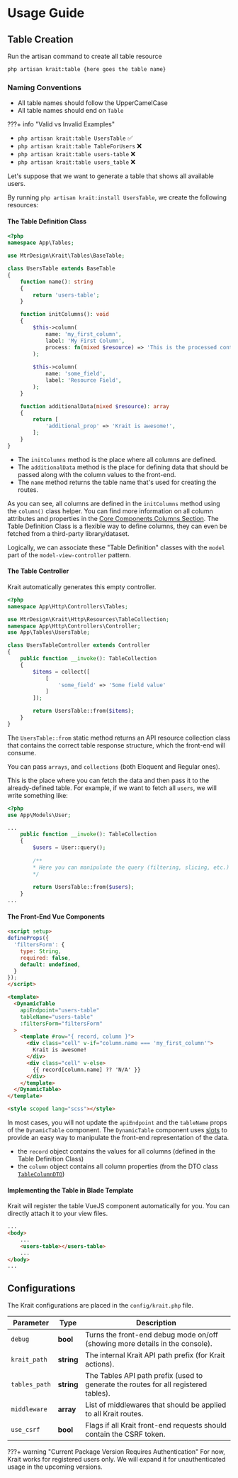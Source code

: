 # Usage Guide

## Table Creation

Run the artisan command to create all table resource

```sh
php artisan krait:table {here goes the table name}
```

### Naming Conventions
- All table names should follow the UpperCamelCase
- All table names should end on `Table`

???+ info "Valid vs Invalid Examples"
- `php artisan krait:table UsersTable` ✅
- `php artisan krait:table TableForUsers` ❌
- `php artisan krait:table users-table` ❌
- `php artisan krait:table users_table` ❌

Let's suppose that we want to generate a table that shows all available users.

By running `php artisan krait:install UsersTable`, we create the following resources:

#### The Table Definition Class

```php title="/app/Tables/UsersTable.php" linenums="1"
<?php
namespace App\Tables;

use MtrDesign\Krait\Tables\BaseTable;

class UsersTable extends BaseTable
{
    function name(): string
    {
        return 'users-table';
    }

    function initColumns(): void
    {
        $this->column(
            name: 'my_first_column',
            label: 'My First Column',
            process: fn(mixed $resource) => 'This is the processed content!'
        );
        
        $this->column(
            name: 'some_field',
            label: 'Resource Field',
        );
    }

    function additionalData(mixed $resource): array
    {
        return [
            'additional_prop' => 'Krait is awesome!',
        ];
    }
}
```

- The `initColumns` method is the place where all columns are defined.
- The `additionalData` method is the place for defining data that should be passed along with the column values to the front-end.
- The `name` method returns the table name that's used for creating the routes.

As you can see, all columns are defined in the `initColumns` method using the `column()` class helper.
You can find more information on all column attributes and properties in the [Core Components Columns Section](/core-components/#table-columns).
The Table Definition Class is a flexible way to define columns, they can even be fetched from a third-party library/dataset.

Logically, we can associate these "Table Definition" classes with the `model` part of the `model-view-controller` pattern.

#### The Table Controller
Krait automatically generates this empty controller.

```php title="/app/Http/Controllers/Tables/UsersTableController.php" linenums="1"
<?php
namespace App\Http\Controllers\Tables;

use MtrDesign\Krait\Http\Resources\TableCollection;
namespace App\Http\Controllers\Controller;
use App\Tables\UsersTable;

class UsersTableController extends Controller
{
    public function __invoke(): TableCollection
    {
        $items = collect([
            [
                'some_field' => 'Some field value'
            ]
        ]);

        return UsersTable::from($items);
    }
}
```

The `UsersTable::from` static method returns an API resource collection class that contains the
correct table response structure, which the front-end will consume.

You can pass `arrays`, and `collections` (both Eloquent and Regular ones).

This is the place where you can fetch the data and then pass it to the already-defined table.
For example, if we want to fetch all `users`, we will write something like:

```php
<?php
use App\Models\User;

...
    public function __invoke(): TableCollection
    {
        $users = User::query();
        
        /**
        * Here you can manipulate the query (filtering, slicing, etc.) 
        */
        
        return UsersTable::from($users);
    }
...
```

#### The Front-End Vue Components
```html title="/resources/js/components/tables/UsersTable.vue"
<script setup>
defineProps({
  'filtersForm': {
    type: String,
    required: false,
    default: undefined,
  }
});
</script>

<template>
  <DynamicTable
    apiEndpoint="users-table"
    tableName="users-table"
    :filtersForm="filtersForm"
  >
    <template #row="{ record, column }">
      <div class="cell" v-if="column.name === 'my_first_column'">
        Krait is awesome!
      </div>
      <div class="cell" v-else>
        {{ record[column.name] ?? 'N/A' }}
      </div>
    </template>
  </DynamicTable>
</template>

<style scoped lang="scss"></style>
```

In most cases, you will not update the `apiEndpoint` and the `tableName` props of the `DynamicTable`
component. The `DynamicTable` component uses [slots](https://vuejs.org/guide/components/slots.html)
to provide an easy way to manipulate the front-end representation of the data.

- the `record` object contains the values for all columns (defined in the Table Definition Class)
- the `column` object contains all column properties (from the DTO class [`TableColumnDTO`](https://github.com/mtrdesign/krait/blob/main/krait/src/DTO/TableColumnDTO.php))

#### Implementing the Table in Blade Template
Krait will register the table VueJS component automatically for you. You can directly attach it to your view files.

```html title="your-blade-template-view-file.blade.php"
...
<body>
    ...
    <users-table></users-table>
    ...
</body>
...
```

## Configurations

The Krait configurations are placed in the `config/krait.php` file.

| Parameter     | Type       | Description                                                                         |
|---------------|------------|-------------------------------------------------------------------------------------|
| `debug`       | **bool**   | Turns the front-end debug mode on/off (showing more details in the console).        |
| `krait_path`  | **string** | The internal Krait API path prefix (for Krait actions).                             |
| `tables_path` | **string** | The Tables API path prefix (used to generate the routes for all registered tables). |
| `middleware`  | **array**  | List of middlewares that should be applied to all Krait routes.                     |
| `use_csrf`    | **bool**   | Flags if all Krait front-end requests should contain the CSRF token.                |

???+ warning "Current Package Version Requires Authentication"
For now, Krait works for registered users only. We will expand it for unauthenticated usage in the upcoming versions.

